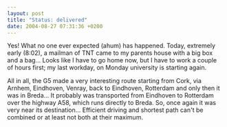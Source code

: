 ```yaml
---
layout: post
title: "Status: delivered"
date: 2004-08-27 07:31:36 +0200
---
```


Yes! What no one ever expected (ahum) has happened. Today, extremely early
(8:02), a mailman of TNT came to my parents house with a big box and a bag...
Looks like I have to go home now, but I have to work a couple of hours first;
my last workday, on Monday university is starting again.

All in all, the G5 made a very interesting route starting from Cork, via
Arnhem, Eindhoven, Venray, back to Eindhoven, Rotterdam and only then it was in
Breda... It probably was transported from Eindhoven to Rotterdam over the
highway A58, which runs directly to Breda. So, once again it was very near its
destination... Efficient driving and shortest path can't be combined or at
least not both at their maximum.
